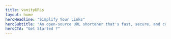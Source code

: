 ```yaml
---
title: vanityURLs
layout: home
heroHeadline: "Simplify Your Links"
heroSubtitle: "An open-source URL shortener that's fast, secure, and customizable."
heroCTA: "Get Started ?"
---
```

